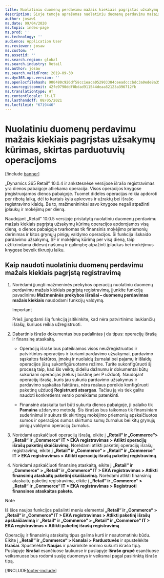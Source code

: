 ```yaml
---
title: Nuolatiniu duomenų perdavimu mažais kiekiais pagrįstas užsakymų kūrimas, skirtas parduotuvių operacijoms
description: Šioje temoje aprašomas nuolatiniu duomenų perdavimu mažais kiekiais pagrįstas užsakymų kūrimas, skirtas operacijoms „Microsoft Dynamics 365 Commerce”.
author: josaw1
ms.date: 09/04/2020
ms.topic: index-page
ms.prod: ''
ms.technology: ''
audience: Application User
ms.reviewer: josaw
ms.custom: ''
ms.assetid: ''
ms.search.region: global
ms.search.industry: Retail
ms.author: josaw
ms.search.validFrom: 2019-09-30
ms.dyn365.ops.version: ''
ms.openlocfilehash: 900480c926df58cc1eaca052903384ceeadcccbdc3a0ede8a35f4b2a8ff87556
ms.sourcegitcommit: 42fe9790ddf0bdad911544deaa82123a396712fb
ms.translationtype: HT
ms.contentlocale: lt-LT
ms.lasthandoff: 08/05/2021
ms.locfileid: "6719446"
---
```

# <a name="trickle-feed-based-order-creation-for-retail-store-transactions"></a>Nuolatiniu duomenų perdavimu mažais kiekiais pagrįstas užsakymų kūrimas, skirtas parduotuvių operacijoms

[!include [banner](includes/banner.md)]

„Dynamics 365 Retail” 10.0.4 ir ankstesnėse versijose išrašo registravimas yra dienos pabaigoje atliekama operacija. Visos operacijos knygose įregistruojamos dienos pabaigoje. Tuomet dideles operacijas reikia apdoroti per ribotą laiką, dėl to kartais kyla apkrovos ir užraktų bei išrašo registravimo klaidų. Be to, mažmenininkai savo knygose negali atpažinti įplaukų ir mokėjimų per dieną.

Naudojant „Retail” 10.0.5 versijoje pristatytą nuolatiniu duomenų perdavimu mažais kiekiais pagrįstą užsakymų kūrimą operacijos apdorojamos visą dieną, o dienos pabaigoje tvarkomas tik finansinis mokėjimo priemonių derinimas ir kitos grynųjų pinigų valdymo operacijos. Ši funkcija išskaido pardavimo užsakymų, SF ir mokėjimų kūrimą per visą dieną, taip užtikrindama didesnį našumą ir galimybę atpažinti įplaukas bei mokėjimus knygose beveik tikruoju laiku. 


## <a name="how-to-use-trickle-feed-based-posting"></a>Kaip naudoti nuolatiniu duomenų perdavimu mažais kiekiais pagrįstą registravimą
  
1. Norėdami įjungti mažmeninės prekybos operacijų nuolatiniu duomenų perdavimu mažais kiekiais pagrįstą registravimą, įjunkite funkciją pavadinimu **Mažmeninės prekybos išrašai – duomenų perdavimas mažais kiekiais** naudodami funkcijų valdymą.

    > [!IMPORTANT]
    > Prieš įjungdami šią funkciją įsitikinkite, kad nėra patvirtinimo laukiančių išrašų, kuriuos reikia užregistruoti.

2. Dabartinis išrašo dokumentas bus padalintas į du tipus: operacijų išrašą ir finansinę ataskaitą.

      - Operacijų išraše bus pateikiamos visos neužregistruotos ir patvirtintos operacijos ir kuriami pardavimo užsakymai, pardavimo sąskaitos faktūros, įmokų ir nuolaidų žurnalai bei pajamų ir išlaidų operacijos jūsų sukonfigūruotame režime. Turite sukonfigūruoti šį procesą taip, kad šis veiktų dideliu dažnumu ir dokumentai būtų sukuriami operacijas įkėlus į būstinę per P užduotį. Naudojant operacijų išrašą, kuris jau sukuria pardavimo užsakymus ir pardavimo sąskaitas faktūras, nėra realaus poreikio konfigūruoti paketinę užduotį **Registruoti atsargas**. Tačiau ją vis tiek galite naudoti konkretiems verslo poreikiams patenkinti.  
      
     - Finansinė ataskaita turi būti sukurta dienos pabaigoje, ji palaiko tik **Pamaina** uždarymo metodą. Šis išrašas bus taikomas tik finansiniam suderinimui ir sukurs tik skirtingų mokėjimo priemonių apskaičiuotos sumos ir operacijos sumos skirtumo sumų žurnalus bei kitų grynųjų pinigų valdymo operacijų žurnalus.   

3. Norėdami apskaičiuoti operacijų išrašą, eikite į **„Retail“ ir „Commerce“> „Retail“ ir „Commerce“ IT > EKA registravimas > Atlikti operacijų išrašų paketinį skaičiavimą**. Norėdami atlikti paketinį operacijų išrašų registravimą, eikite į **„Retail“ ir „Commerce“ > „Retail“ ir „Commerce“ IT > EKA registravimas > Atlikti operacijų išrašų paketinį registravimą**.

4. Norėdami apskaičiuoti finansinę ataskaitą, eikite į **„Retail“ ir „Commerce“ > „Retail“ ir „Commerce“ IT > EKA registravimas > Atlikti finansinių ataskaitų paketinį skaičiavimą**. Norėdami atlikti finansinių ataskaitų paketinį registravimą, eikite į **„Retail“ ir „Commerce“ > „Retail“ ir „Commerce“ IT > EKA registravimas > Registruoti finansines ataskaitas pakete**.

> [!NOTE]
> Iš šios naujos funkcijos pašalinti meniu elementai **„Retail“ ir „Commerce“ > „Retail“ ir „Commerce“ IT > EKA registravimas > Atlikti paketinį išrašų apskaičiavimą** ir **„Retail“ ir „Commerce“ > „Retail“ ir „Commerce“ IT > EKA registravimas > Atlikti paketinį išrašų registravimą**.

Operacijų ir finansinių ataskaitų tipus galima kurti ir neautomatiniu būdu. Eikite į **„Retail“ ir „Commerce“ > Kanalai > Parduotuvės** ir spustelėkite **Išrašai**. Spustelėkite **Naujas** ir pasirinkite norimo sukurti išrašo tipą. Puslapyje **Išrašai** esančiuose laukuose ir puslapyje **Išrašo grupė** esančiuose veiksmuose bus rodomi susiję duomenys ir veiksmai pagal pasirinktą išrašo tipą.


[!INCLUDE[footer-include](../includes/footer-banner.md)]